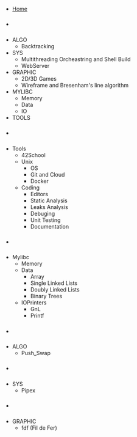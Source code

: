- [Home](README.md)
- #####
- ALGO
	- Backtracking
- SYS
	- Multithreading Orcheastring and Shell Build
	- WebServer
- GRAPHIC
	- 2D/3D Games
	- Wireframe and Bresenham's line algorithm
- MYLIBC
	- Memory
	- Data
	- IO
- TOOLS
- #####
- Tools
  - 42School
  - Unix
	- OS
  	- Git and  Cloud
  	- Docker
  - Coding
	- Editors
	- Static Analysis
	- Leaks Analysis
	- Debuging
	- Unit Testing
	- Documentation
- #####
- Mylibc
	- Memory
	- Data
		- Array
		- Single Linked Lists
		- Doubly Linked Lists
		- Binary Trees
	- IOPrinters
		- GnL
		- Printf
- #####
- ALGO
	- Push_Swap
- #####
- SYS
	- Pipex
- #####
- GRAPHIC
	- fdf (Fil de Fer)